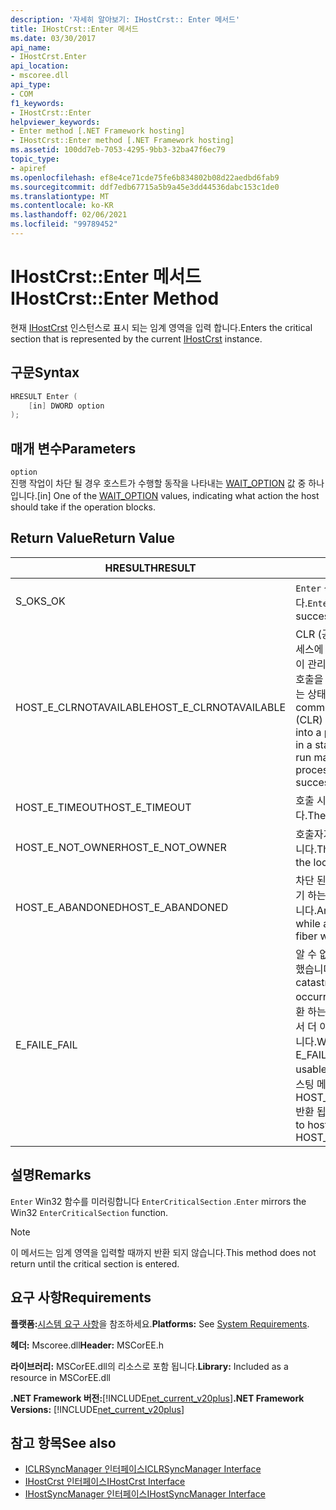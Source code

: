 ```yaml
---
description: '자세히 알아보기: IHostCrst:: Enter 메서드'
title: IHostCrst::Enter 메서드
ms.date: 03/30/2017
api_name:
- IHostCrst.Enter
api_location:
- mscoree.dll
api_type:
- COM
f1_keywords:
- IHostCrst::Enter
helpviewer_keywords:
- Enter method [.NET Framework hosting]
- IHostCrst::Enter method [.NET Framework hosting]
ms.assetid: 100dd7eb-7053-4295-9bb3-32ba47f6ec79
topic_type:
- apiref
ms.openlocfilehash: ef8e4ce71cde75fe6b834802b08d22aedbd6fab9
ms.sourcegitcommit: ddf7edb67715a5b9a45e3dd44536dabc153c1de0
ms.translationtype: MT
ms.contentlocale: ko-KR
ms.lasthandoff: 02/06/2021
ms.locfileid: "99789452"
---
```

# <a name="ihostcrstenter-method"></a><span data-ttu-id="85a2e-103">IHostCrst::Enter 메서드</span><span class="sxs-lookup"><span data-stu-id="85a2e-103">IHostCrst::Enter Method</span></span>

<span data-ttu-id="85a2e-104">현재 [IHostCrst](ihostcrst-interface.md) 인스턴스로 표시 되는 임계 영역을 입력 합니다.</span><span class="sxs-lookup"><span data-stu-id="85a2e-104">Enters the critical section that is represented by the current [IHostCrst](ihostcrst-interface.md) instance.</span></span>  
  
## <a name="syntax"></a><span data-ttu-id="85a2e-105">구문</span><span class="sxs-lookup"><span data-stu-id="85a2e-105">Syntax</span></span>  
  
```cpp  
HRESULT Enter (  
    [in] DWORD option  
);  
```  
  
## <a name="parameters"></a><span data-ttu-id="85a2e-106">매개 변수</span><span class="sxs-lookup"><span data-stu-id="85a2e-106">Parameters</span></span>  

 `option`  
 <span data-ttu-id="85a2e-107">진행 작업이 차단 될 경우 호스트가 수행할 동작을 나타내는 [WAIT_OPTION](wait-option-enumeration.md) 값 중 하나입니다.</span><span class="sxs-lookup"><span data-stu-id="85a2e-107">[in] One of the [WAIT_OPTION](wait-option-enumeration.md) values, indicating what action the host should take if the operation blocks.</span></span>  
  
## <a name="return-value"></a><span data-ttu-id="85a2e-108">Return Value</span><span class="sxs-lookup"><span data-stu-id="85a2e-108">Return Value</span></span>  
  
|<span data-ttu-id="85a2e-109">HRESULT</span><span class="sxs-lookup"><span data-stu-id="85a2e-109">HRESULT</span></span>|<span data-ttu-id="85a2e-110">설명</span><span class="sxs-lookup"><span data-stu-id="85a2e-110">Description</span></span>|  
|-------------|-----------------|  
|<span data-ttu-id="85a2e-111">S_OK</span><span class="sxs-lookup"><span data-stu-id="85a2e-111">S_OK</span></span>|<span data-ttu-id="85a2e-112">`Enter` 성공적으로 반환 되었습니다.</span><span class="sxs-lookup"><span data-stu-id="85a2e-112">`Enter` returned successfully.</span></span>|  
|<span data-ttu-id="85a2e-113">HOST_E_CLRNOTAVAILABLE</span><span class="sxs-lookup"><span data-stu-id="85a2e-113">HOST_E_CLRNOTAVAILABLE</span></span>|<span data-ttu-id="85a2e-114">CLR (공용 언어 런타임)이 프로세스에 로드 되지 않았거나 CLR이 관리 코드를 실행할 수 없거나 호출을 성공적으로 처리할 수 없는 상태에 있습니다.</span><span class="sxs-lookup"><span data-stu-id="85a2e-114">The common language runtime (CLR) has not been loaded into a process, or the CLR is in a state in which it cannot run managed code or process the call successfully.</span></span>|  
|<span data-ttu-id="85a2e-115">HOST_E_TIMEOUT</span><span class="sxs-lookup"><span data-stu-id="85a2e-115">HOST_E_TIMEOUT</span></span>|<span data-ttu-id="85a2e-116">호출 시간이 초과 되었습니다.</span><span class="sxs-lookup"><span data-stu-id="85a2e-116">The call timed out.</span></span>|  
|<span data-ttu-id="85a2e-117">HOST_E_NOT_OWNER</span><span class="sxs-lookup"><span data-stu-id="85a2e-117">HOST_E_NOT_OWNER</span></span>|<span data-ttu-id="85a2e-118">호출자가 잠금을 소유 하지 않습니다.</span><span class="sxs-lookup"><span data-stu-id="85a2e-118">The caller does not own the lock.</span></span>|  
|<span data-ttu-id="85a2e-119">HOST_E_ABANDONED</span><span class="sxs-lookup"><span data-stu-id="85a2e-119">HOST_E_ABANDONED</span></span>|<span data-ttu-id="85a2e-120">차단 된 스레드나 파이버에서 대기 하는 동안 이벤트를 취소 했습니다.</span><span class="sxs-lookup"><span data-stu-id="85a2e-120">An event was canceled while a blocked thread or fiber was waiting on it.</span></span>|  
|<span data-ttu-id="85a2e-121">E_FAIL</span><span class="sxs-lookup"><span data-stu-id="85a2e-121">E_FAIL</span></span>|<span data-ttu-id="85a2e-122">알 수 없는 치명적인 오류가 발생 했습니다.</span><span class="sxs-lookup"><span data-stu-id="85a2e-122">An unknown catastrophic failure occurred.</span></span> <span data-ttu-id="85a2e-123">메서드가 E_FAIL 반환 하는 경우 해당 프로세스 내에서 더 이상 CLR을 사용할 수 없습니다.</span><span class="sxs-lookup"><span data-stu-id="85a2e-123">When a method returns E_FAIL, the CLR is no longer usable within the process.</span></span> <span data-ttu-id="85a2e-124">호스팅 메서드를 이후에 호출 하면 HOST_E_CLRNOTAVAILABLE 반환 됩니다.</span><span class="sxs-lookup"><span data-stu-id="85a2e-124">Subsequent calls to hosting methods return HOST_E_CLRNOTAVAILABLE.</span></span>|  
  
## <a name="remarks"></a><span data-ttu-id="85a2e-125">설명</span><span class="sxs-lookup"><span data-stu-id="85a2e-125">Remarks</span></span>  

 <span data-ttu-id="85a2e-126">`Enter` Win32 함수를 미러링합니다 `EnterCriticalSection` .</span><span class="sxs-lookup"><span data-stu-id="85a2e-126">`Enter` mirrors the Win32 `EnterCriticalSection` function.</span></span>  
  
> [!NOTE]
> <span data-ttu-id="85a2e-127">이 메서드는 임계 영역을 입력할 때까지 반환 되지 않습니다.</span><span class="sxs-lookup"><span data-stu-id="85a2e-127">This method does not return until the critical section is entered.</span></span>  
  
## <a name="requirements"></a><span data-ttu-id="85a2e-128">요구 사항</span><span class="sxs-lookup"><span data-stu-id="85a2e-128">Requirements</span></span>  

 <span data-ttu-id="85a2e-129">**플랫폼:**[시스템 요구 사항](../../get-started/system-requirements.md)을 참조하세요.</span><span class="sxs-lookup"><span data-stu-id="85a2e-129">**Platforms:** See [System Requirements](../../get-started/system-requirements.md).</span></span>  
  
 <span data-ttu-id="85a2e-130">**헤더:** Mscoree.dll</span><span class="sxs-lookup"><span data-stu-id="85a2e-130">**Header:** MSCorEE.h</span></span>  
  
 <span data-ttu-id="85a2e-131">**라이브러리:** MSCorEE.dll의 리소스로 포함 됩니다.</span><span class="sxs-lookup"><span data-stu-id="85a2e-131">**Library:** Included as a resource in MSCorEE.dll</span></span>  
  
 <span data-ttu-id="85a2e-132">**.NET Framework 버전:**[!INCLUDE[net_current_v20plus](../../../../includes/net-current-v20plus-md.md)]</span><span class="sxs-lookup"><span data-stu-id="85a2e-132">**.NET Framework Versions:** [!INCLUDE[net_current_v20plus](../../../../includes/net-current-v20plus-md.md)]</span></span>  
  
## <a name="see-also"></a><span data-ttu-id="85a2e-133">참고 항목</span><span class="sxs-lookup"><span data-stu-id="85a2e-133">See also</span></span>

- [<span data-ttu-id="85a2e-134">ICLRSyncManager 인터페이스</span><span class="sxs-lookup"><span data-stu-id="85a2e-134">ICLRSyncManager Interface</span></span>](iclrsyncmanager-interface.md)
- [<span data-ttu-id="85a2e-135">IHostCrst 인터페이스</span><span class="sxs-lookup"><span data-stu-id="85a2e-135">IHostCrst Interface</span></span>](ihostcrst-interface.md)
- [<span data-ttu-id="85a2e-136">IHostSyncManager 인터페이스</span><span class="sxs-lookup"><span data-stu-id="85a2e-136">IHostSyncManager Interface</span></span>](ihostsyncmanager-interface.md)
